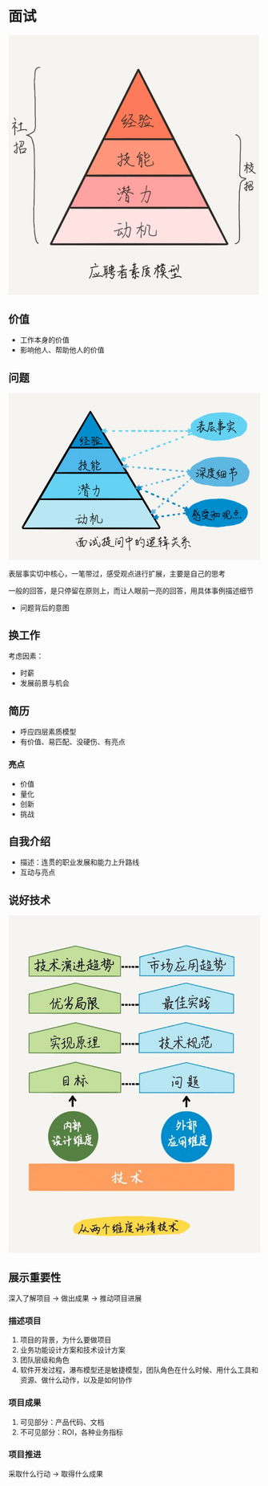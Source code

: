 # 面试

![202279161250](/assets/202279161250.webp)

## 价值

- 工作本身的价值
- 影响他人、帮助他人的价值

## 问题

![202279164432](/assets/202279164432.webp)

表层事实切中核心，一笔带过，感受观点进行扩展，主要是自己的思考

一般的回答，是只停留在原则上，而让人眼前一亮的回答，用具体事例描述细节

- 问题背后的意图

## 换工作

考虑因素：

- 时薪
- 发展前景与机会

## 简历

- 呼应四层素质模型
- 有价值、易匹配、没硬伤、有亮点

### 亮点

- 价值
- 量化
- 创新
- 挑战

## 自我介绍

- 描述：连贯的职业发展和能力上升路线
- 互动与亮点

## 说好技术

![两个维度八个方面](/assets/2022711215055.webp)

## 展示重要性

深入了解项目 -> 做出成果 -> 推动项目进展

### 描述项目

1. 项目的背景，为什么要做项目
2. 业务功能设计方案和技术设计方案
3. 团队层级和角色
4. 软件开发过程，瀑布模型还是敏捷模型，团队角色在什么时候、用什么工具和资源、做什么动作，以及是如何协作

### 项目成果

1. 可见部分：产品代码、文档
2. 不可见部分：ROI，各种业务指标

### 项目推进

采取什么行动 -> 取得什么成果
